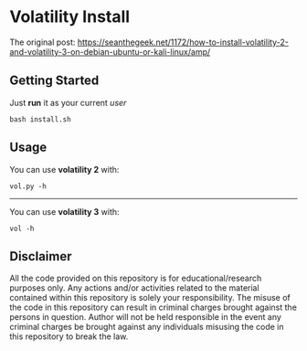# Volatility Install
The original post: https://seanthegeek.net/1172/how-to-install-volatility-2-and-volatility-3-on-debian-ubuntu-or-kali-linux/amp/

## Getting Started
Just **run** it as your current *user*
```
bash install.sh
```

## Usage
You can use **volatility 2** with:
```
vol.py -h
```
---
You can use **volatility 3** with:
```
vol -h
```

## Disclaimer
All the code provided on this repository is for educational/research purposes only. Any actions and/or activities related to the material contained within this repository is solely your responsibility. The misuse of the code in this repository can result in criminal charges brought against the persons in question. Author will not be held responsible in the event any criminal charges be brought against any individuals misusing the code in this repository to break the law.
